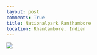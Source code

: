 ```yaml
---
layout: post
comments: True
title: Nationalpark Ranthambore
location: Rhantambore, Indien
---
```

<p>
<a href='http://whataboutas.data.s3.amazonaws.com/images/2015-04-20-ranthambore/P1050704.JPG' data-lightbox='Post' title='Aloo Parantha und Veg. Biryani'
><img class='img-wide' src='http://whataboutas.data.s3.amazonaws.com/images/2015-04-17-special-cooking-in-pushkar/previews/P1050704.jpg' /></a>
</p>